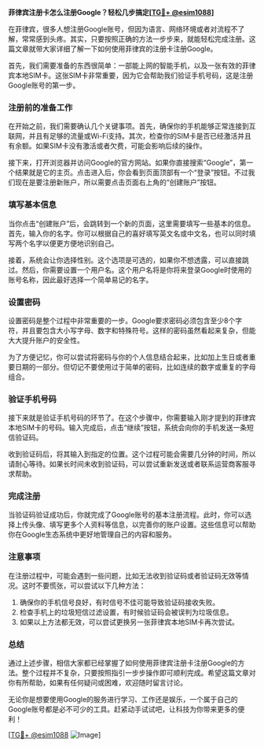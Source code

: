 **菲律宾注册卡怎么注册Google？轻松几步搞定[[TG💪+ @esim1088](https://t.me/s/esim1088)]**

在菲律宾，很多人想注册Google账号，但因为语言、网络环境或者对流程不了解，常常感到头疼。其实，只要按照正确的方法一步步来，就能轻松完成注册。这篇文章就带大家详细了解一下如何使用菲律宾的注册卡注册Google。

首先，我们需要准备的东西很简单：一部能上网的智能手机，以及一张有效的菲律宾本地SIM卡。这张SIM卡非常重要，因为它会帮助我们验证手机号码，这是注册Google账号的第一步。

### 注册前的准备工作

在开始之前，我们需要确认几个关键事项。首先，确保你的手机能够正常连接到互联网，并且有足够的流量或Wi-Fi支持。其次，检查你的SIM卡是否已经激活并且有余额。如果SIM卡没有激活或者欠费，可能会影响后续的操作。

接下来，打开浏览器并访问Google的官方网站。如果你直接搜索“Google”，第一个结果就是它的主页。点击进入后，你会看到页面顶部有一个“登录”按钮。不过我们现在是要注册新账户，所以需要点击页面右上角的“创建账户”按钮。

### 填写基本信息

当你点击“创建账户”后，会跳转到一个新的页面，这里需要填写一些基本的信息。首先，输入你的名字。你可以根据自己的喜好填写英文名或中文名，也可以同时填写两个名字以便更方便地识别自己。

接着，系统会让你选择性别。这个选项是可选的，如果你不想透露，可以直接跳过。然后，你需要设置一个用户名。这个用户名将是你将来登录Google时使用的账号名称，因此最好选择一个简单易记的名字。

### 设置密码

设置密码是整个过程中非常重要的一步。Google要求密码必须包含至少8个字符，并且要包含大小写字母、数字和特殊符号。这样的密码虽然看起来复杂，但能大大提升账户的安全性。

为了方便记忆，你可以尝试将密码与你的个人信息结合起来，比如加上生日或者重要日期的一部分。但切记不要使用过于简单的密码，比如连续的数字或重复的字母组合。

### 验证手机号码

接下来就是验证手机号码的环节了。在这个步骤中，你需要输入刚才提到的菲律宾本地SIM卡的号码。输入完成后，点击“继续”按钮，系统会向你的手机发送一条短信验证码。

收到验证码后，将其输入到指定的位置。这个过程可能会需要几分钟的时间，所以请耐心等待。如果长时间未收到验证码，可以尝试重新发送或者联系运营商客服寻求帮助。

### 完成注册

当验证码验证成功后，你就完成了Google账号的基本注册流程。此时，你可以选择上传头像、填写更多个人资料等信息，以完善你的账户设置。这些信息可以帮助你在Google生态系统中更好地管理自己的内容和服务。

### 注意事项

在注册过程中，可能会遇到一些问题，比如无法收到验证码或者验证码无效等情况。这时不要慌张，可以尝试以下几种方法：

1. 确保你的手机信号良好，有时信号不佳可能导致验证码接收失败。
2. 检查手机上的垃圾短信过滤设置，有时候验证码会被误判为垃圾信息。
3. 如果以上方法都无效，可以尝试更换另一张菲律宾本地SIM卡再次尝试。

### 总结

通过上述步骤，相信大家都已经掌握了如何使用菲律宾注册卡注册Google的方法。整个过程并不复杂，只要按照指引一步步操作即可顺利完成。希望这篇文章对你有所帮助，如果有任何疑问或困难，欢迎随时留言讨论。

无论你是想要使用Google的服务进行学习、工作还是娱乐，一个属于自己的Google账号都是必不可少的工具。赶紧动手试试吧，让科技为你带来更多的便利！

[[TG💪+ @esim1088](https://t.me/s/esim1088) ![Image](https://i.postimg.cc/4NQfJmqS/Snipaste-2025-05-13-00-14-12.png)]